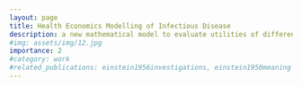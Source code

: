 ```yaml
---
layout: page
title: Health Economics Modelling of Infectious Disease
description: a new mathematical model to evaluate utilities of different ways to prevent infectious disease such as COVID-19.
#img: assets/img/12.jpg
importance: 2
#category: work
#related_publications: einstein1956investigations, einstein1950meaning
---
```


